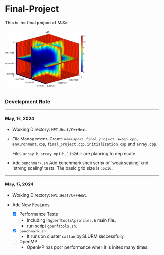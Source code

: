 # Final-Project

<!-- ![Animated GIF](Heat3D/Heat_3D.gif) -->

This is the final project of M.Sc

<img src="Heat3D/Heat_3D.gif" alt="Animated GIF" height="200">

### Development Note
---
#### May, 16, 2024
- Working Directory: 
```MPI.Heat/C++Heat```.

- File Management. 
Create ```namespace final_project```.
```sweep.cpp```, ```environment.cpp```, ```final_project.cpp```, ```initialization.cpp``` and ```array.cpp```.

  Files ```array.h```, ```array_mpi.h```, ```lib2d.h``` are planning to deprecate.

- Add ```benchmark.sh```
Add benchmark shell script of 'weak scaling' and 'strong scaling' tests. The basic grid size is `16x16`.

---
#### May, 17, 2024
- Working Directory: 
```MPI.Heat/C++Heat```.

- Add New Features
    - [x] Performance Tests
        - Including in```gperftools\profiler.h``` main file。
        - run script ```gperftools.sh```.
    - [x] ```benchmark.sh```
        - It runs on cluster ```callan``` by SLURM successfully.
    - [ ] OpenMP
        - OpenMP has poor performance when it is inited many times.
        

    

